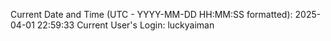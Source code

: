 Current Date and Time (UTC - YYYY-MM-DD HH:MM:SS formatted): 2025-04-01 22:59:33
Current User's Login: luckyaiman
